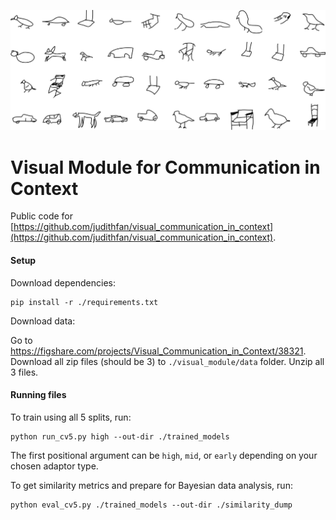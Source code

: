 ![header image of sketches](static/background.png)

# Visual Module for Communication in Context

Public code for [https://github.com/judithfan/visual_communication_in_context](https://github.com/judithfan/visual_communication_in_context).

#### Setup

Download dependencies:

```
pip install -r ./requirements.txt
```

Download data:

Go to https://figshare.com/projects/Visual_Communication_in_Context/38321. Download all zip files (should be 3) to `./visual_module/data` folder. Unzip all 3 files.

#### Running files

To train using all 5 splits, run:

```
python run_cv5.py high --out-dir ./trained_models
```

The first positional argument can be `high`, `mid`, or `early` depending on your chosen adaptor type.

To get similarity metrics and prepare for Bayesian data analysis, run:

```
python eval_cv5.py ./trained_models --out-dir ./similarity_dump
```
